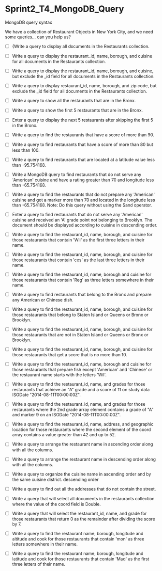 # Sprint2_T4_MongoDB_Query
MongoDB query syntax

We have a collection of Restaurant Objects in New York City, and we need some queries... can you help us?

- [ ] {Write a query to display all documents in the Restaurants collection.

- [ ] Write a query to display the restaurant_id, name, borough, and cuisine for all documents in the Restaurants collection.

- [ ] Write a query to display the restaurant_id, name, borough, and cuisine, but exclude the _id field for all documents in the Restaurants collection.

- [ ] Write a query to display restaurant_id, name, borough, and zip code, but exclude the _id field for all documents in the Restaurants collection.

- [ ] Write a query to show all the restaurants that are in the Bronx.

- [ ] Write a query to show the first 5 restaurants that are in the Bronx.

- [ ] Enter a query to display the next 5 restaurants after skipping the first 5 in the Bronx.

- [ ] Write a query to find the restaurants that have a score of more than 90.

- [ ] Write a query to find restaurants that have a score of more than 80 but less than 100.

- [ ] Write a query to find restaurants that are located at a latitude value less than -95.754168.

- [ ] Write a MongoDB query to find restaurants that do not serve any 'American' cuisine and have a rating greater than 70 and longitude less than -65.754168.

- [ ] Write a query to find the restaurants that do not prepare any 'American' cuisine and got a marker more than 70 and located in the longitude less than -65.754168. Note: Do this query without using the $and operator.

- [ ] Enter a query to find restaurants that do not serve any 'American' cuisine and received an 'A' grade point not belonging to Brooklyn. The document should be displayed according to cuisine in descending order.

- [ ] Write a query to find the restaurant_id, name, borough, and cuisine for those restaurants that contain 'Wil' as the first three letters in their name.

- [ ] Write a query to find the restaurant_id, name, borough, and cuisine for those restaurants that contain 'ces' as the last three letters in their name.

- [ ] Write a query to find the restaurant_id, name, borough and cuisine for those restaurants that contain 'Reg' as three letters somewhere in their name.

- [ ] Write a query to find restaurants that belong to the Bronx and prepare any American or Chinese dish.

- [ ] Write a query to find the restaurant_id, name, borough, and cuisine for those restaurants that belong to Staten Island or Queens or Bronx or Brooklyn.

- [ ] Write a query to find the restaurant_id, name, borough, and cuisine for those restaurants that are not in Staten Island or Queens or Bronx or Brooklyn.

- [ ] Write a query to find the restaurant_id, name, borough, and cuisine for those restaurants that get a score that is no more than 10.

- [ ] Write a query to find the restaurant_id, name, borough and cuisine for those restaurants that prepare fish except 'American' and 'Chinese' or the restaurant name starts with the letters 'Wil'.

- [ ] Write a query to find the restaurant_id, name, and grades for those restaurants that achieve an "A" grade and a score of 11 on study data ISODate "2014-08-11T00:00:00Z".

- [ ] Write a query to find the restaurant_id, name, and grades for those restaurants where the 2nd grade array element contains a grade of "A" and marker 9 on an ISODate "2014-08-11T00:00:00Z".

- [ ] Write a query to find the restaurant_id, name, address, and geographic location for those restaurants where the second element of the coord array contains a value greater than 42 and up to 52.

- [ ] Write a query to arrange the restaurant name in ascending order along with all the columns.

- [ ] Write a query to arrange the restaurant name in descending order along with all the columns.

- [ ] Write a query to organize the cuisine name in ascending order and by the same cuisine district. descending order

- [ ] Write a query to find out all the addresses that do not contain the street.

- [ ] Write a query that will select all documents in the restaurants collection where the value of the coord field is Double.

- [ ] Write a query that will select the restaurant_id, name, and grade for those restaurants that return 0 as the remainder after dividing the score by 7.

- [ ] Write a query to find the restaurant name, borough, longitude and altitude and cook for those restaurants that contain 'mon' as three letters somewhere in their name.

- [ ] Write a query to find the restaurant name, borough, longitude and latitude and cook for those restaurants that contain 'Mad' as the first three letters of their name.